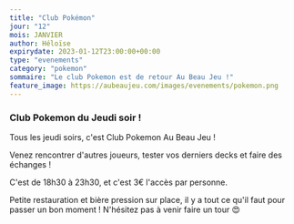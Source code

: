 ```yaml
---
title: "Club Pokémon"
jour: "12"
mois: JANVIER
author: Héloïse
expirydate: 2023-01-12T23:00:00+00:00
type: "evenements"
category: "pokemon"
sommaire: "Le club Pokemon est de retour Au Beau Jeu !"
feature_image: https://aubeaujeu.com/images/evenements/pokemon.png
---
```

### Club Pokemon du Jeudi soir !

Tous les jeudi soirs, c'est Club Pokemon Au Beau Jeu !

Venez rencontrer d'autres joueurs, tester vos derniers decks et faire des échanges !

C'est de 18h30 à 23h30, et c'est 3€ l'accès par personne.

Petite restauration et bière pression sur place, il y a tout ce qu'il faut pour passer un bon moment ! N'hésitez pas à venir faire un tour :heart_eyes:
